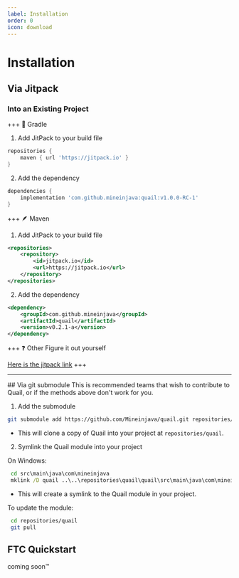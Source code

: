 ```yaml
---
label: Installation
order: 0
icon: download
---
```


# Installation

## Via Jitpack

### Into an Existing Project

+++ 🐘 Gradle

1. Add JitPack to your build file

```gradle
repositories {
    maven { url 'https://jitpack.io' }
}
```

2. Add the dependency

```gradle
dependencies {
    implementation 'com.github.mineinjava:quail:v1.0.0-RC-1'
}
```

+++ 🪶 Maven

1. Add JitPack to your build file

```xml
<repositories>
    <repository>
        <id>jitpack.io</id>
        <url>https://jitpack.io</url>
    </repository>
</repositories>
```

2. Add the dependency

```xml
<dependency>
    <groupId>com.github.mineinjava</groupId>
    <artifactId>quail</artifactId>
    <version>v0.2.1-a</version>
</dependency>
```

+++ ❓ Other
Figure it out yourself

[Here is the jitpack link](https://jitpack.io/#mineinjava/quail)
+++

<hr/>
## Via git submodule
This is recommended teams that wish to contribute to Quail, or if the methods above don't work for you.

1. Add the submodule

```bash
git submodule add https://github.com/Mineinjava/quail.git repositories/quail
```

- This will clone a copy of Quail into your project at `repositories/quail`.

2.  Symlink the Quail module into your project

On Windows:

```cmd
 cd src\main\java\com\mineinjava
 mklink /D quail ..\..\repositories\quail\quail\src\main\java\com\mineinjava\quail
```

- This will create a symlink to the Quail module in your project.

To update the module:
```bash
 cd repositories/quail
 git pull
```

## FTC Quickstart

coming soon™

